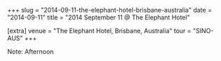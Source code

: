 +++
slug = "2014-09-11-the-elephant-hotel-brisbane-australia"
date = "2014-09-11"
title = "2014 September 11 @ The Elephant Hotel"

[extra]
venue = "The Elephant Hotel, Brisbane, Australia"
tour = "SINO-AUS"
+++


Note: Afternoon
